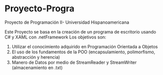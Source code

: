 # Proyecto-Progra
Proyecto de Programación II- Universidad Hispanoamericana

Este Proyecto se basa en la creación de un programa de escritorio usando C# y XAML con .netFramework
Los objetivos son:
 1. Utilizar el conocimiento adquirido en Programación Orientada a Objetos 
 2. El uso de los fundamentos de la POO (encapsulamiento, polimorfismo, abstracción y herencia)
 3. Manero de Datos por medio de StreamReader y StreamWriter (almacenamiento en .txt)
